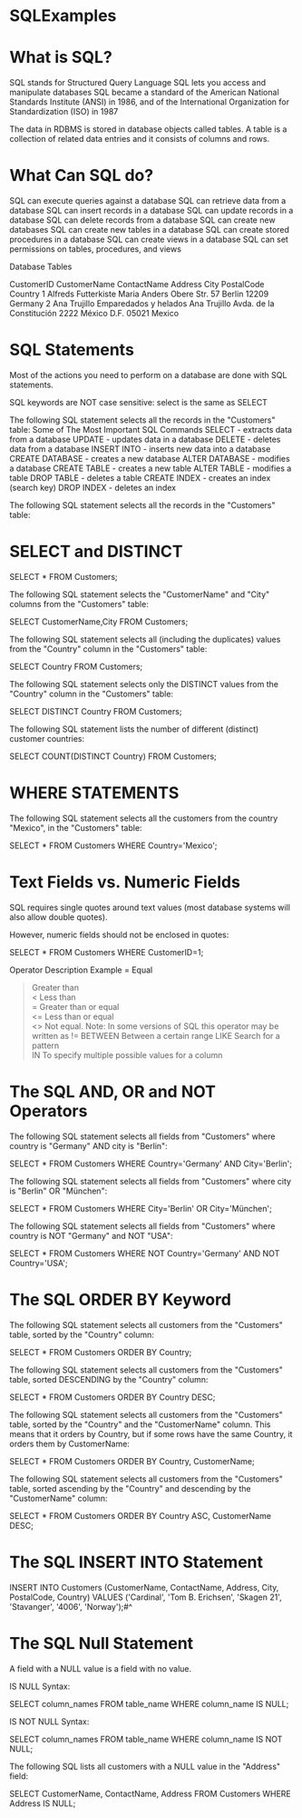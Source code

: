 # SQLExamples


# What is SQL?
SQL stands for Structured Query Language
SQL lets you access and manipulate databases
SQL became a standard of the American National Standards Institute (ANSI) in 1986, and of the International Organization for Standardization (ISO) in 1987


The data in RDBMS is stored in database objects called tables. A table is a collection of related data entries and it consists of columns and rows.

# What Can SQL do?
SQL can execute queries against a database
SQL can retrieve data from a database
SQL can insert records in a database
SQL can update records in a database
SQL can delete records from a database
SQL can create new databases
SQL can create new tables in a database
SQL can create stored procedures in a database
SQL can create views in a database
SQL can set permissions on tables, procedures, and views



Database Tables

CustomerID	   CustomerName	              ContactName	                    Address	            City	              PostalCode	     Country
1	             Alfreds Futterkiste	      Maria Anders	                    Obere Str. 57	    Berlin	                12209	       Germany
2	             Ana Trujillo Emparedados y helados	Ana Trujillo	           Avda. de la Constitución 2222	México D.F.	              05021	      Mexico


# SQL Statements
Most of the actions you need to perform on a database are done with SQL statements.

SQL keywords are NOT case sensitive: select is the same as SELECT


The following SQL statement selects all the records in the "Customers" table:
Some of The Most Important SQL Commands
SELECT - extracts data from a database
UPDATE - updates data in a database
DELETE - deletes data from a database
INSERT INTO - inserts new data into a database
CREATE DATABASE - creates a new database
ALTER DATABASE - modifies a database
CREATE TABLE - creates a new table
ALTER TABLE - modifies a table
DROP TABLE - deletes a table
CREATE INDEX - creates an index (search key)
DROP INDEX - deletes an index

The following SQL statement selects all the records in the "Customers" table:

# SELECT and DISTINCT


SELECT * FROM Customers; 


The following SQL statement selects the "CustomerName" and "City" columns from the "Customers" table:

SELECT CustomerName,City FROM Customers;

The following SQL statement selects all (including the duplicates) values from the "Country" column in the "Customers" table:

SELECT Country FROM Customers;


The following SQL statement selects only the DISTINCT values from the "Country" column in the "Customers" table:

SELECT DISTINCT Country FROM Customers;


The following SQL statement lists the number of different (distinct) customer countries:

SELECT COUNT(DISTINCT Country) FROM Customers;

# WHERE STATEMENTS

The following SQL statement selects all the customers from the country "Mexico", in the "Customers" table:

SELECT * FROM Customers
WHERE Country='Mexico';

# Text Fields vs. Numeric Fields
SQL requires single quotes around text values (most database systems will also allow double quotes).

However, numeric fields should not be enclosed in quotes:

SELECT * FROM Customers
WHERE CustomerID=1;

Operator	Description	Example
=	Equal	
>	Greater than	
<	Less than	
>=	Greater than or equal	
<=	Less than or equal	
<>	Not equal. Note: In some versions of SQL this operator may be written as !=	
BETWEEN	Between a certain range	
LIKE	Search for a pattern	
IN	To specify multiple possible values for a column


#  The SQL AND, OR and NOT Operators


The following SQL statement selects all fields from "Customers" where country is "Germany" AND city is "Berlin":

SELECT * FROM Customers
WHERE Country='Germany' AND City='Berlin';

The following SQL statement selects all fields from "Customers" where city is "Berlin" OR "München":

SELECT * FROM Customers
WHERE City='Berlin' OR City='München';

The following SQL statement selects all fields from "Customers" where country is NOT "Germany" and NOT "USA":

SELECT * FROM Customers
WHERE NOT Country='Germany' AND NOT Country='USA';

#   The SQL ORDER BY Keyword

The following SQL statement selects all customers from the "Customers" table, sorted by the "Country" column:


SELECT * FROM Customers
ORDER BY Country;


The following SQL statement selects all customers from the "Customers" table, sorted DESCENDING by the "Country" column:

SELECT * FROM Customers
ORDER BY Country DESC;

The following SQL statement selects all customers from the "Customers" table, sorted by the "Country" and the "CustomerName" column. This means that it orders by Country, but if some rows have the same Country, it orders them by CustomerName:

SELECT * FROM Customers
ORDER BY Country, CustomerName;

The following SQL statement selects all customers from the "Customers" table, sorted ascending by the "Country" and descending by the "CustomerName" column:

SELECT * FROM Customers
ORDER BY Country ASC, CustomerName DESC;



#   The SQL INSERT INTO Statement

INSERT INTO Customers (CustomerName, ContactName, Address, City, PostalCode, Country)
VALUES ('Cardinal', 'Tom B. Erichsen', 'Skagen 21', 'Stavanger', '4006', 'Norway');#^


#   The SQL Null Statement

A field with a NULL value is a field with no value.

IS NULL Syntax:

SELECT column_names
FROM table_name
WHERE column_name IS NULL;

IS NOT NULL Syntax:

SELECT column_names
FROM table_name
WHERE column_name IS NOT NULL;

The following SQL lists all customers with a NULL value in the "Address" field:

SELECT CustomerName, ContactName, Address
FROM Customers
WHERE Address IS NULL;





